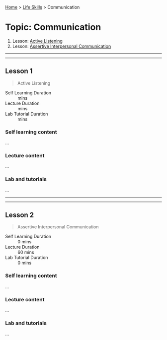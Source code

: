 [Home](../README.md) > [Life Skills](./README.md) > Communication

# Topic: Communication

1. Lesson: [Active Listening](#lesson-1)
1. Lesson: [Assertive Interpersonal Communication](#lesson-2)

---

---

## Lesson 1

> Active Listening

<dl>
<dt>Self Learning Duration</dt>
<dd> mins</dd>
<dt>Lecture Duration</dt>
<dd> mins</dd>
<dt>Lab Tutorial Duration</dt>
<dd> mins</dd>
</dl>

### Self learning content

...

### Lecture content

...

### Lab and tutorials

...

---

---

## Lesson 2

> Assertive Interpersonal Communication

<dl>
<dt>Self Learning Duration</dt>
<dd>0 mins</dd>
<dt>Lecture Duration</dt>
<dd>60 mins</dd>
<dt>Lab Tutorial Duration</dt>
<dd>0 mins</dd>
</dl>

### Self learning content

...

### Lecture content

...

### Lab and tutorials

...
